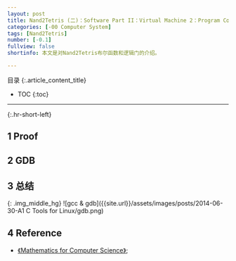 ```yaml
---
layout: post
title: Nand2Tetris (二)：Software Part II：Virtual Machine 2：Program Control
categories: [-00 Computer System]
tags: [Nand2Tetris]
number: [-0.1]
fullview: false
shortinfo: 本文是对Nand2Tetris布尔函数和逻辑门的介绍。

---
```

目录
{:.article_content_title}


* TOC
{:toc}

---
{:.hr-short-left}

## 1 Proof ##

## 2 GDB ##

## 3 总结 ##

{: .img_middle_hg}
![gcc & gdb]({{site.url}}/assets/images/posts/2014-06-30-A1 C Tools for Linux/gdb.png)

## 4 Reference ##

- [《Mathematics for Computer Science》](https://courses.csail.mit.edu/6.042/spring17/mcs.pdf);





